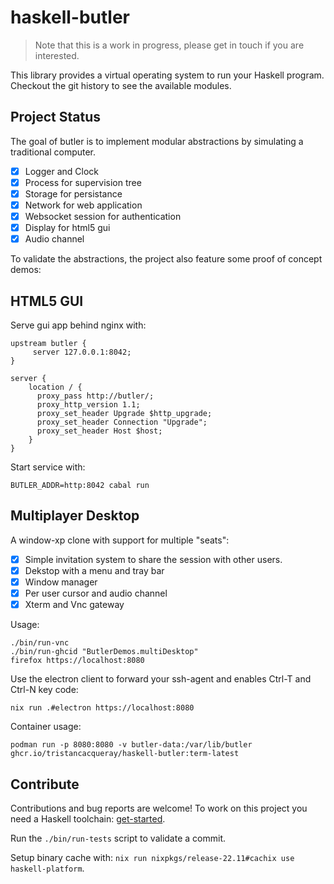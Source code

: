 # haskell-butler

> Note that this is a work in progress, please get in touch if you are interested.

This library provides a virtual operating system to run your Haskell program.
Checkout the git history to see the available modules.

## Project Status

The goal of butler is to implement modular abstractions
by simulating a traditional computer.

- [x] Logger and Clock
- [x] Process for supervision tree
- [x] Storage for persistance
- [x] Network for web application
- [x] Websocket session for authentication
- [x] Display for html5 gui
- [x] Audio channel

To validate the abstractions, the project also feature some proof of concept demos:

## HTML5 GUI

Serve gui app behind nginx with:

```
upstream butler {
     server 127.0.0.1:8042;
}

server {
    location / {
      proxy_pass http://butler/;
      proxy_http_version 1.1;
      proxy_set_header Upgrade $http_upgrade;
      proxy_set_header Connection "Upgrade";
      proxy_set_header Host $host;
    }
}
```

Start service with:

```
BUTLER_ADDR=http:8042 cabal run
```

## Multiplayer Desktop

A window-xp clone with support for multiple "seats":

- [x] Simple invitation system to share the session with other users.
- [x] Dekstop with a menu and tray bar
- [x] Window manager
- [x] Per user cursor and audio channel
- [x] Xterm and Vnc gateway

Usage:

```ShellSession
./bin/run-vnc
./bin/run-ghcid "ButlerDemos.multiDesktop"
firefox https://localhost:8080
```

Use the electron client to forward your ssh-agent and enables Ctrl-T and Ctrl-N key code:

```ShellSession
nix run .#electron https://localhost:8080
```

Container usage:

```ShellSession
podman run -p 8080:8080 -v butler-data:/var/lib/butler ghcr.io/tristancacqueray/haskell-butler:term-latest
```

## Contribute

Contributions and bug reports are welcome!
To work on this project you need a Haskell toolchain: [get-started](https://www.haskell.org/get-started/).

Run the `./bin/run-tests` script to validate a commit.

Setup binary cache with: `nix run nixpkgs/release-22.11#cachix use haskell-platform`.
